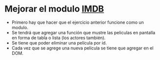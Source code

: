 # Mejorar el modulo [IMDB](https://github.com/adrianc4/programadorWeb-2595/blob/master/clase%2004/practica/enunciados/tp.md)

- Primero hay que hacer que el ejercicio anterior funcione como un modulo.
- Se tendrá que agregar una función que mustre las peliculas en pantalla en forma de tabla o lista (los actores también).
- Se tiene que poder eliminar una película por id.
- Cada vez que se agrege una nueva película se tiene que agregar en el DOM.